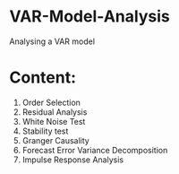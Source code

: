 # VAR-Model-Analysis
Analysing a VAR model

# Content:
1) Order Selection
2) Residual Analysis
3) White Noise Test
4) Stability test
5) Granger Causality
6) Forecast Error Variance Decomposition
7) Impulse Response Analysis
